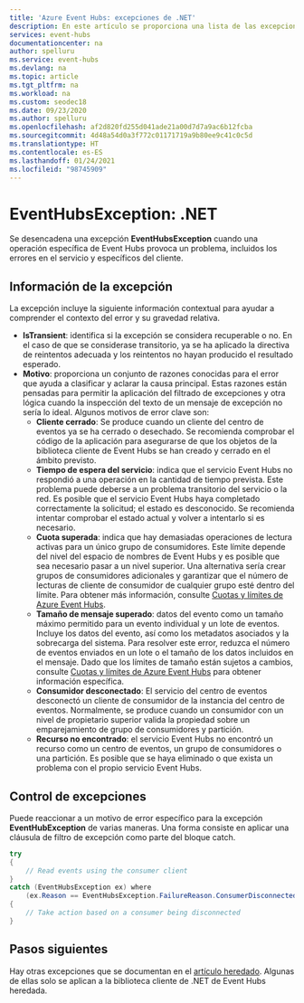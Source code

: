 ```yaml
---
title: 'Azure Event Hubs: excepciones de .NET'
description: En este artículo se proporciona una lista de las excepciones de mensajería y acciones sugeridas del .NET de Azure Event Hubs.
services: event-hubs
documentationcenter: na
author: spelluru
ms.service: event-hubs
ms.devlang: na
ms.topic: article
ms.tgt_pltfrm: na
ms.workload: na
ms.custom: seodec18
ms.date: 09/23/2020
ms.author: spelluru
ms.openlocfilehash: af2d820fd255d041ade21a00d7d7a9ac6b12fcba
ms.sourcegitcommit: 4d48a54d0a3f772c01171719a9b80ee9c41c0c5d
ms.translationtype: HT
ms.contentlocale: es-ES
ms.lasthandoff: 01/24/2021
ms.locfileid: "98745909"
---
```

# <a name="eventhubsexception---net"></a>EventHubsException: .NET
Se desencadena una excepción **EventHubsException** cuando una operación específica de Event Hubs provoca un problema, incluidos los errores en el servicio y específicos del cliente. 

## <a name="exception-information"></a>Información de la excepción
La excepción incluye la siguiente información contextual para ayudar a comprender el contexto del error y su gravedad relativa. 

- **IsTransient**: identifica si la excepción se considera recuperable o no. En el caso de que se considerase transitorio, ya se ha aplicado la directiva de reintentos adecuada y los reintentos no hayan producido el resultado esperado.
- **Motivo**: proporciona un conjunto de razones conocidas para el error que ayuda a clasificar y aclarar la causa principal. Estas razones están pensadas para permitir la aplicación del filtrado de excepciones y otra lógica cuando la inspección del texto de un mensaje de excepción no sería lo ideal. Algunos motivos de error clave son:
    - **Cliente cerrado**: Se produce cuando un cliente del centro de eventos ya se ha cerrado o desechado. Se recomienda comprobar el código de la aplicación para asegurarse de que los objetos de la biblioteca cliente de Event Hubs se han creado y cerrado en el ámbito previsto.
    - **Tiempo de espera del servicio**: indica que el servicio Event Hubs no respondió a una operación en la cantidad de tiempo prevista. Este problema puede deberse a un problema transitorio del servicio o la red. Es posible que el servicio Event Hubs haya completado correctamente la solicitud; el estado es desconocido. Se recomienda intentar comprobar el estado actual y volver a intentarlo si es necesario.
    - **Cuota superada**: indica que hay demasiadas operaciones de lectura activas para un único grupo de consumidores. Este límite depende del nivel del espacio de nombres de Event Hubs y es posible que sea necesario pasar a un nivel superior. Una alternativa sería crear grupos de consumidores adicionales y garantizar que el número de lecturas de cliente de consumidor de cualquier grupo esté dentro del límite. Para obtener más información, consulte [Cuotas y límites de Azure Event Hubs](event-hubs-quotas.md).
    - **Tamaño de mensaje superado**: datos del evento como un tamaño máximo permitido para un evento individual y un lote de eventos. Incluye los datos del evento, así como los metadatos asociados y la sobrecarga del sistema. Para resolver este error, reduzca el número de eventos enviados en un lote o el tamaño de los datos incluidos en el mensaje. Dado que los límites de tamaño están sujetos a cambios, consulte [Cuotas y límites de Azure Event Hubs](event-hubs-quotas.md) para obtener información específica.
    - **Consumidor desconectado**: El servicio del centro de eventos desconectó un cliente de consumidor de la instancia del centro de eventos. Normalmente, se produce cuando un consumidor con un nivel de propietario superior valida la propiedad sobre un emparejamiento de grupo de consumidores y partición.
    - **Recurso no encontrado**: el servicio Event Hubs no encontró un recurso como un centro de eventos, un grupo de consumidores o una partición. Es posible que se haya eliminado o que exista un problema con el propio servicio Event Hubs.

## <a name="handling-exceptions"></a>Control de excepciones
Puede reaccionar a un motivo de error específico para la excepción **EventHubException** de varias maneras. Una forma consiste en aplicar una cláusula de filtro de excepción como parte del bloque catch.

```csharp
try
{
    // Read events using the consumer client
}
catch (EventHubsException ex) where 
    (ex.Reason == EventHubsException.FailureReason.ConsumerDisconnected)
{
    // Take action based on a consumer being disconnected
}
```

## <a name="next-steps"></a>Pasos siguientes
Hay otras excepciones que se documentan en el [artículo heredado](event-hubs-messaging-exceptions.md). Algunas de ellas solo se aplican a la biblioteca cliente de .NET de Event Hubs heredada.